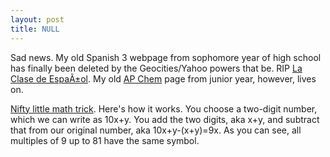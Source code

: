 ```yaml
---
layout: post
title: NULL
---
```


Sad news. My old Spanish 3 webpage from sophomore year of high school has finally been deleted by the Geocities/Yahoo powers that be. RIP <a href="http://www.geocities.com/Athens/Forum/2116/">La Clase de EspaÃ±ol</a>. My old <a href="http://www.geocities.com/ap_chem/">AP Chem</a> page from junior year, however, lives on.

<p>
<a href="http://www.mysticalball.com/">Nifty little math trick</a>. Here's how it works. You choose a two-digit number, which we can write as 10x+y. You add the two digits, aka x+y, and subtract that from our original number, aka 10x+y-(x+y)=9x. As you can see, all multiples of 9 up to 81 have the same symbol.
